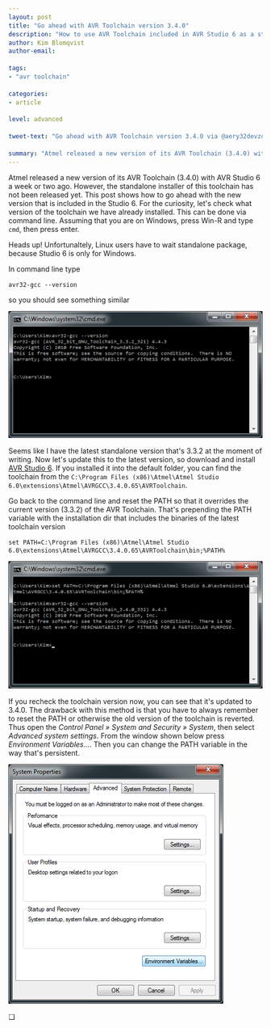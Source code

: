```yaml
---
layout: post
title: "Go ahead with AVR Toolchain version 3.4.0"
description: "How to use AVR Toolchain included in AVR Studio 6 as a standalone version."
author: Kim Blomqvist
author-email:

tags:
- "avr toolchain"

categories:
- article

level: advanced

tweet-text: "Go ahead with AVR Toolchain version 3.4.0 via @aery32devzone"

summary: "Atmel released a new version of its AVR Toolchain (3.4.0) with AVR Studio 6 a week or two ago. However, the standalone installer of this toolchain has not been released yet. This post shows how to go ahead with the new version that is included in Studio 6"
---
```


Atmel released a new version of its AVR Toolchain (3.4.0) with AVR Studio 6 a week or two ago. However, the standalone installer of this toolchain has not been released yet. This post shows how to go ahead with the new version that is included in the Studio 6. For the curiosity, let's check what version of the toolchain we have already installed. This can be done via command line. Assuming that you are on Windows, press Win-R and type `cmd`, then press enter.

<span class="label label-info">Heads up!</span> Unfortunaltely, Linux users have to wait standalone package, because Studio 6 is only for Windows.

In command line type

    avr32-gcc --version

so you should see something similar

![Checking the AVR Toolchain version](/images/avr_toolchain_what_version.png "Checking the AVR Toolchain version")

Seems like I have the latest standalone version that's 3.3.2 at the moment of writing. Now let's update this to the latest version, so download and install [AVR Studio 6](http://www.atmel.com/tools/atmelstudio.aspx). If you installed it into the default folder, you can find the toolchain from the `C:\Program Files (x86)\Atmel\Atmel Studio 6.0\extensions\Atmel\AVRGCC\3.4.0.65\AVRToolchain`. 

Go back to the command line and reset the PATH so that it overrides the current version (3.3.2) of the AVR Toolchain. That's prepending the PATH variable with the installation dir that includes the binaries of the latest toolchain version

    set PATH=C:\Program Files (x86)\Atmel\Atmel Studio 6.0\extensions\Atmel\AVRGCC\3.4.0.65\AVRToolchain\bin;%PATH%

 ![AVR Toolchain version 3.4.0](/images/avr_toolchain_3_4_0.png "AVR Toolchain version 3.4.0")

 If you recheck the toolchain version now, you can see that it's updated to 3.4.0. The drawback with this method is that you have to always remember to reset the PATH or otherwise the old version of the toolchain is reverted. Thus open the *Control Panel &raquo; System and Security &raquo; System*, then select *Advanced system settings*. From the window shown below press *Environment Variables...*. Then you can change the PATH variable in the way that's persistent.

![System Properties window in Windows 7](/images/win7_system_properties.png "System Properties window in Windows 7")

 &#10065;
